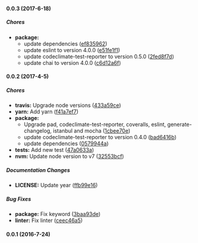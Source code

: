 #### 0.0.3 (2017-6-18)

##### Chores

* **package:**
  * update dependencies ([ef835962](https://github.com/lgaticaq/dmm-parser/commit/ef835962c2225eadaa2ce41d714a70a08563a261))
  * update eslint to version 4.0.0 ([e51fe1f1](https://github.com/lgaticaq/dmm-parser/commit/e51fe1f17dcec25e527240e1aea2a65619728b60))
  * update codeclimate-test-reporter to version 0.5.0 ([2fed8f7d](https://github.com/lgaticaq/dmm-parser/commit/2fed8f7d0b2a00a82d310bb9830a84a70b5d866d))
  * update chai to version 4.0.0 ([c6d12a6f](https://github.com/lgaticaq/dmm-parser/commit/c6d12a6f9b2b97fbe0ede49118a4c94f8c5379e4))

#### 0.0.2 (2017-4-5)

##### Chores

* **travis:** Upgrade node versions ([433a59ce](https://github.com/lgaticaq/dmm-parser/commit/433a59ce7849aa6afb193a773bf1a3828a3f6da7))
* **yarn:** Add yarn ([f41a7ef7](https://github.com/lgaticaq/dmm-parser/commit/f41a7ef7f828b1b71550ac91f595505787f6e7ba))
* **package:**
  * Upgrade pad, codeclimate-test-reporter, coveralls, eslint, generate-changelog, istanbul and mocha ([1cbee70e](https://github.com/lgaticaq/dmm-parser/commit/1cbee70e5385dfad54d4429fffc131bf8fedbb14))
  * update codeclimate-test-reporter to version 0.4.0 ([bad6416b](https://github.com/lgaticaq/dmm-parser/commit/bad6416b7b4b91a7ab51d283ed4175a9086aeb7b))
  * update dependencies ([0579944a](https://github.com/lgaticaq/dmm-parser/commit/0579944af1b9718009a216065edbe8c35237c5e6))
* **tests:** Add new test ([47a0633a](https://github.com/lgaticaq/dmm-parser/commit/47a0633a05c081bd1ff9c9012182902f3bed35b7))
* **nvm:** Update node version to v7 ([32553bcf](https://github.com/lgaticaq/dmm-parser/commit/32553bcfb2c6202507eaa305389ca88eaf130ce3))

##### Documentation Changes

* **LICENSE:** Update year ([ffb99e16](https://github.com/lgaticaq/dmm-parser/commit/ffb99e16aa105bfed7161e0c1c3ce8fccda2bf32))

##### Bug Fixes

* **package:** Fix keyword ([3baa93de](https://github.com/lgaticaq/dmm-parser/commit/3baa93de4deb9febfe120a70e501fc524a589e12))
* **linter:** Fix linter ([ceec46a5](https://github.com/lgaticaq/dmm-parser/commit/ceec46a5ecc01ad492dbef53822bc58e080a7084))

#### 0.0.1 (2016-7-24)

